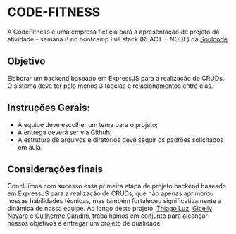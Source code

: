# CODE-FITNESS
A CodeFitness é uma empresa fictícia para a apresentação de projeto da atividade - semana 8 no bootcamp Full stack (REACT + NODE) da [Soulcode](https://soulcode.com/).

## Objetivo

 Elaborar um backend baseado em ExpressJS para a realização de CRUDs. O sistema deve ter pelo menos 3 tabelas e relacionamentos entre elas.

## Instruções Gerais:

- A equipe deve escolher um tema para o projeto;
- A entrega deverá ser via Github;
- A estrutura de arquivos e diretórios deve seguir os padrões solicitados em aula.


## Considerações finais
Concluímos com sucesso essa primeira etapa de projeto backend baseado em ExpressJS para a realização de CRUDs, que não apenas aprimorou nossas habilidades técnicas, mas também fortaleceu significativamente a dinâmica de nossa equipe. Ao longo deste projeto, [Thiago Luz](https://github.com/thiagoluznascimento), [Gicelly Nayara](https://github.com/gicellyn) e [Guilherme Candini](https://github.com/GuiCandini), trabalhamos em conjunto para alcançar nossos objetivos e entregar um projeto de qualidade.